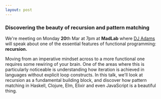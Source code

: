 ```yaml
---
layout: post
---
```

### Discovering the beauty of recursion and pattern matching

We're meeting on Monday **20**th Mar at 7pm at
<b>MadLab</b> where [DJ Adams](https://twitter.com/qmacro)
will speak about one of the essential features of functional
programming: <b>recursion.</b>

Moving from an imperative mindset across to a more
functional one requires some rewiring of your brain.
One of the areas where this is particularly noticeable
is understanding how iteration is achieved in languages
without explicit loop constructs. In this talk, we'll
look at recursion as a fundamental building block, and
discover how pattern matching in Haskell, Clojure, Elm,
Elixir and even JavaScript is a beautiful thing.
